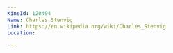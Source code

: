 ```yaml
---
KineId: 120494
Name: Charles Stenvig
Link: https://en.wikipedia.org/wiki/Charles_Stenvig
Location: 

---
```

